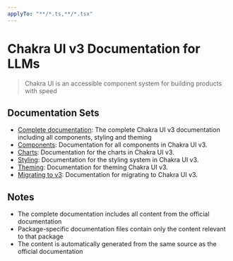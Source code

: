 ```yaml
---
applyTo: "**/*.ts,**/*.tsx"
---
```


# Chakra UI v3 Documentation for LLMs

> Chakra UI is an accessible component system for building products with speed

## Documentation Sets

- [Complete documentation](chakra-v3-docs-3h18hov5x-chakra-ui.vercel.app/llms-full.txt): The complete Chakra UI v3 documentation including all components, styling and theming
- [Components](chakra-v3-docs-3h18hov5x-chakra-ui.vercel.app/llms-components.txt): Documentation for all components in Chakra UI v3.
- [Charts](chakra-v3-docs-3h18hov5x-chakra-ui.vercel.app/llms-charts.txt): Documentation for the charts in Chakra UI v3.
- [Styling](chakra-v3-docs-3h18hov5x-chakra-ui.vercel.app/llms-styling.txt): Documentation for the styling system in Chakra UI v3.
- [Theming](chakra-v3-docs-3h18hov5x-chakra-ui.vercel.app/llms-theming.txt): Documentation for theming Chakra UI v3.
- [Migrating to v3](chakra-v3-docs-3h18hov5x-chakra-ui.vercel.app/llms-v3-migration.txt): Documentation for migrating to Chakra UI v3.

## Notes

- The complete documentation includes all content from the official documentation
- Package-specific documentation files contain only the content relevant to that package
- The content is automatically generated from the same source as the official documentation